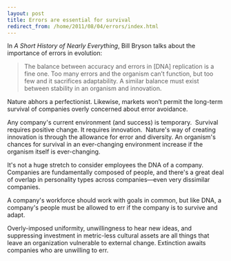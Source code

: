 ```yaml
---
layout: post
title: Errors are essential for survival
redirect_from: /home/2011/08/04/errors/index.html
---
```

<p>In <em>A Short History of Nearly Everything</em>, Bill Bryson talks about the importance of errors in evolution:</p>
<blockquote><p>The balance between accuracy and errors in [DNA] replication is a fine one. Too many errors and the organism can’t function, but too few and it sacrifices adaptability. A similar balance must exist between stability in an organism and innovation.</p></blockquote>
<p>Nature abhors a perfectionist. Likewise, markets won’t permit the long-term survival of companies overly concerned about error avoidance.</p>
<p>Any company's current environment (and success) is temporary.  Survival requires positive change. It requires innovation.  Nature's way of creating innovation is through the allowance for error and diversity. An organism's chances for survival in an ever-changing environment increase if the organism itself is ever-changing.</p>
<p>It's not a huge stretch to consider employees the DNA of a company. Companies are fundamentally composed of people, and there's a great deal of overlap in personality types across companies—even very dissimilar companies.</p>
<p>A company's workforce should work with goals in common, but like DNA, a company's people must be allowed to err if the company is to survive and adapt.</p>
<p>Overly-imposed uniformity, unwillingness to hear new ideas, and suppressing investment in metric-less cultural assets are all things that leave an organization vulnerable to external change. Extinction awaits companies who are unwilling to err.</p>
<p> </p>
